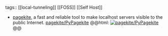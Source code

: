 tags:: [[local-tunneling]] [[FOSS]] [[Self Host]]

- [pagekite](https://pagekite.net/), a fast and reliable tool to make localhost servers visible to the public Internet.
  [pagekite/PyPagekite](https://github.com/pagekite/PyPagekite)
  @@html: <a href="https://github.com/pagekite/PyPagekite/"><img src="https://github-readme-stats-astronomer.vercel.app/api/pin/?username=pagekite&repo=PyPagekite&theme=tokyonight" alt="pagekite/PyPagekite"/></a>@@